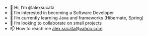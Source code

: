 - 👋 Hi, I’m @alexsucata
- 👀 I’m interested in becoming a Software Developer  
- 🌱 I’m currently learning Java and frameworks (Hibernate, Spring)
- 💞️ I’m looking to collaborate on small projects
- 📫 How to reach me alex.sucata@yahoo.com

<!---
alexsucata/alexsucata is a ✨ special ✨ repository because its `README.md` (this file) appears on your GitHub profile.
You can click the Preview link to take a look at your changes.
--->
